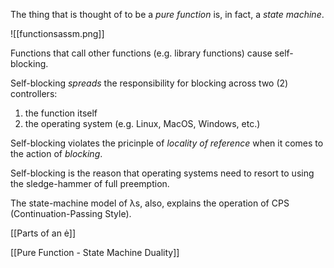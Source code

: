 The thing that is thought of to be a *pure function* is, in fact, a *state machine*.

![[functionsassm.png]]

Functions that call other functions (e.g. library functions) cause self-blocking.

Self-blocking *spreads* the responsibility for blocking across two (2) controllers:
1. the function itself
2. the operating system (e.g. Linux, MacOS, Windows, etc.)

Self-blocking violates the pricinple of *locality of reference* when it comes to the action of *blocking*.

Self-blocking is the reason that operating systems need to resort to using the sledge-hammer of full preemption.

The state-machine model of λs, also, explains the operation of CPS (Continuation-Passing Style).

[[Parts of an ė]]

[[Pure Function - State Machine Duality]]
